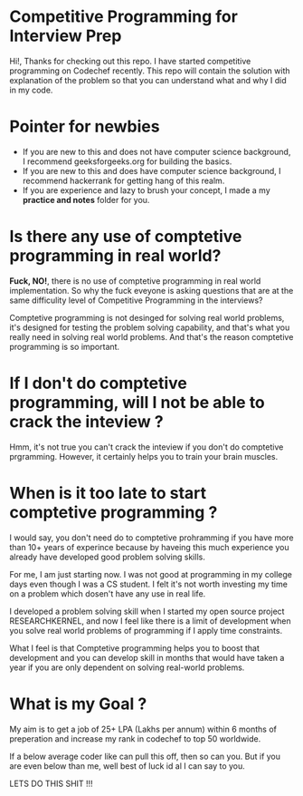 # Competitive Programming for Interview Prep
Hi!, Thanks for checking out this repo. I have started competitive programming on Codechef recently. This repo will contain the solution with explanation of the problem so that you can understand what and why I did in my code.

# Pointer for newbies

* If you are new to this and does not have computer science background, I recommend geeksforgeeks.org for building the basics.
* If you are new to this and does have computer science background, I recommend hackerrank for getting hang of this realm.
* If you are experience and lazy to brush your concept, I made a my **practice and notes** folder for you.

# Is there any use of comptetive programming in real world?

**Fuck, NO!**, there is no use of comptetive programming in real world implementation. So why the fuck eveyone is asking questions that are at the same difficulity level of Competitive Programming in the interviews?

Comptetive programming is not desinged for solving real world problems, it's designed for testing the problem solving capability, and that's what you really need in solving real world problems. And that's the reason comptetive programming is so important.

# If I don't do comptetive programming, will I not be able to crack the inteview ?

Hmm, it's not true you can't crack the inteview if you don't do comptetive prgramming. However, it certainly helps you to train your brain muscles.

# When is it too late to start comptetive programming ?

I would say, you don't need do to comptetive prohramming if you have more than 10+ years of experince because by haveing this much experience you already have developed good problem solving skills.

For me, I am just starting now. I was not good at programming in my college days even though I was a CS student. I felt it's not worth investing my time on a problem which dosen't have any use in real life.

I developed a problem solving skill when I started my open source project RESEARCHKERNEL, and now I feel like there is a limit of development when you solve real world problems of programming if I apply time constraints.

What I feel is that Comptetive programming helps you to boost that development and you can develop skill in months that would have taken a year if you are only dependent on solving real-world problems.

# What is my Goal ?

My aim is to get a job of 25+ LPA (Lakhs per annum) within 6 months of preperation and increase my rank in codechef to top 50 worldwide.

If a below average coder like can pull this off, then so can you. But if you are even below than me, well best of luck id al I can say to you.

LETS DO THIS SHIT !!!
